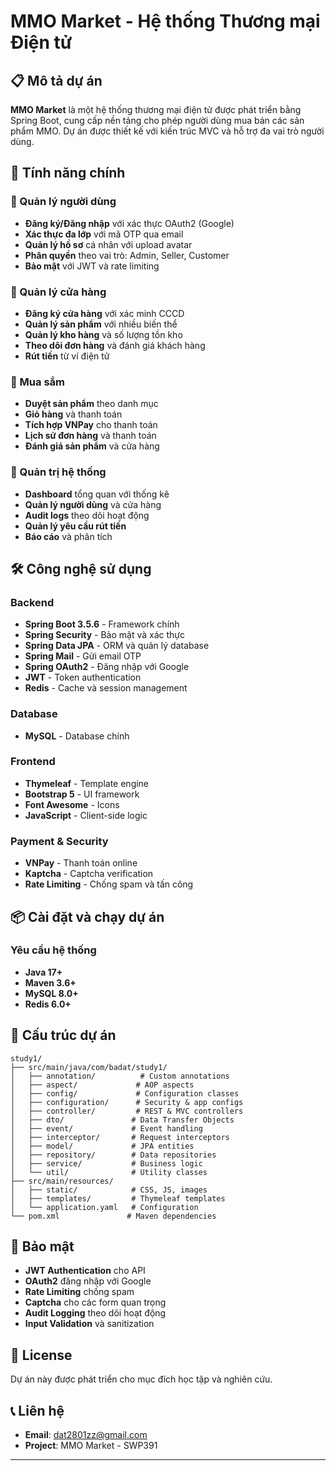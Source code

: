 # MMO Market - Hệ thống Thương mại Điện tử

## 📋 Mô tả dự án

**MMO Market** là một hệ thống thương mại điện tử được phát triển bằng Spring Boot, cung cấp nền tảng cho phép người dùng mua bán các sản phẩm MMO. Dự án được thiết kế với kiến trúc MVC và hỗ trợ đa vai trò người dùng.

## 🚀 Tính năng chính

### 👥 Quản lý người dùng
- **Đăng ký/Đăng nhập** với xác thực OAuth2 (Google)
- **Xác thực đa lớp** với mã OTP qua email
- **Quản lý hồ sơ** cá nhân với upload avatar
- **Phân quyền** theo vai trò: Admin, Seller, Customer
- **Bảo mật** với JWT và rate limiting

### 🏪 Quản lý cửa hàng
- **Đăng ký cửa hàng** với xác minh CCCD
- **Quản lý sản phẩm** với nhiều biến thể
- **Quản lý kho hàng** và số lượng tồn kho
- **Theo dõi đơn hàng** và đánh giá khách hàng
- **Rút tiền** từ ví điện tử

### 🛒 Mua sắm
- **Duyệt sản phẩm** theo danh mục
- **Giỏ hàng** và thanh toán
- **Tích hợp VNPay** cho thanh toán
- **Lịch sử đơn hàng** và thanh toán
- **Đánh giá sản phẩm** và cửa hàng

### 🔧 Quản trị hệ thống
- **Dashboard** tổng quan với thống kê
- **Quản lý người dùng** và cửa hàng
- **Audit logs** theo dõi hoạt động
- **Quản lý yêu cầu rút tiền**
- **Báo cáo** và phân tích

## 🛠️ Công nghệ sử dụng

### Backend
- **Spring Boot 3.5.6** - Framework chính
- **Spring Security** - Bảo mật và xác thực
- **Spring Data JPA** - ORM và quản lý database
- **Spring Mail** - Gửi email OTP
- **Spring OAuth2** - Đăng nhập với Google
- **JWT** - Token authentication
- **Redis** - Cache và session management

### Database
- **MySQL** - Database chính

### Frontend
- **Thymeleaf** - Template engine
- **Bootstrap 5** - UI framework
- **Font Awesome** - Icons
- **JavaScript** - Client-side logic

### Payment & Security
- **VNPay** - Thanh toán online
- **Kaptcha** - Captcha verification
- **Rate Limiting** - Chống spam và tấn công

## 📦 Cài đặt và chạy dự án

### Yêu cầu hệ thống
- **Java 17+**
- **Maven 3.6+**
- **MySQL 8.0+**
- **Redis 6.0+**

## 📁 Cấu trúc dự án

```
study1/
├── src/main/java/com/badat/study1/
│   ├── annotation/          # Custom annotations
│   ├── aspect/             # AOP aspects
│   ├── config/             # Configuration classes
│   ├── configuration/      # Security & app configs
│   ├── controller/         # REST & MVC controllers
│   ├── dto/               # Data Transfer Objects
│   ├── event/             # Event handling
│   ├── interceptor/       # Request interceptors
│   ├── model/             # JPA entities
│   ├── repository/        # Data repositories
│   ├── service/           # Business logic
│   └── util/              # Utility classes
├── src/main/resources/
│   ├── static/            # CSS, JS, images
│   ├── templates/         # Thymeleaf templates
│   └── application.yaml   # Configuration
└── pom.xml               # Maven dependencies
```

## 🔐 Bảo mật

- **JWT Authentication** cho API
- **OAuth2** đăng nhập với Google
- **Rate Limiting** chống spam
- **Captcha** cho các form quan trọng
- **Audit Logging** theo dõi hoạt động
- **Input Validation** và sanitization

## 📝 License

Dự án này được phát triển cho mục đích học tập và nghiên cứu.

## 📞 Liên hệ

- **Email**: dat2801zz@gmail.com
- **Project**: MMO Market - SWP391

---
